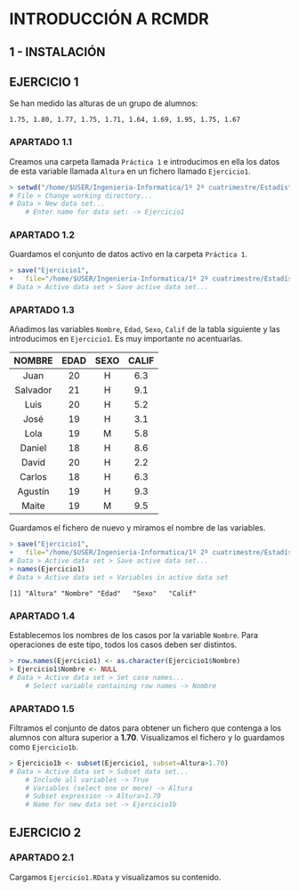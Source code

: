 # INTRODUCCIÓN A RCMDR

## 1 - INSTALACIÓN

## EJERCICIO 1

Se han medido las alturas de un grupo de alumnos:

	1.75, 1.80, 1.77, 1.75, 1.71, 1.64, 1.69, 1.95, 1.75, 1.67

### APARTADO 1.1

Creamos una carpeta llamada `Práctica 1` e introducimos en ella los datos de esta variable llamada `Altura` en un fichero llamado `Ejercicio1`.

```R
> setwd("/home/$USER/Ingenieria-Informatica/1º 2º cuatrimestre/Estadística/Prácticas/Práctica 1")
# File > Change working directory...
# Data > New data set...
	# Enter name for data set: -> Ejercicio1
```

### APARTADO 1.2

Guardamos el conjunto de datos activo en la carpeta `Práctica 1`.

```R
> save("Ejercicio1", 
+   file="/home/$USER/Ingenieria-Informatica/1º 2º cuatrimestre/Estadística/Prácticas/Práctica 1/Ejercicio1.RData")
# Data > Active data set > Save active data set...
```

### APARTADO 1.3

Añadimos las variables `Nombre`, `Edad`, `Sexo`, `Calif` de la tabla siguiente y las introducimos en `Ejercicio1`. Es muy importante no acentuarlas.

| NOMBRE | EDAD | SEXO | CALIF |
| :---: | :---: | :---: | :---: |
| Juan | 20 | H | 6.3 |
| Salvador | 21 | H | 9.1 |
| Luis | 20 | H | 5.2 |
| José | 19 | H | 3.1 |
| Lola | 19 | M | 5.8 |
| Daniel | 18 | H | 8.6 |
| David | 20 | H | 2.2 |
| Carlos | 18 | H | 6.3 |
| Agustín | 19 | H | 9.3 |
| Maite | 19 | M | 9.5 |

Guardamos el fichero de nuevo y miramos el nombre de las variables.

```R
> save("Ejercicio1", 
+   file="/home/$USER/Ingenieria-Informatica/1º 2º cuatrimestre/Estadística/Prácticas/Práctica 1/Ejercicio1.RData")
# Data > Active data set > Save active data set...
> names(Ejercicio1)
# Data > Active data set > Variables in active data set
```
```
[1] "Altura" "Nombre" "Edad"   "Sexo"   "Calif"
```

### APARTADO 1.4

Establecemos los nombres de los casos por la variable `Nombre`. Para operaciones de este tipo, todos los casos deben ser distintos.

```R
> row.names(Ejercicio1) <- as.character(Ejercicio1$Nombre)
> Ejercicio1$Nombre <- NULL
# Data > Active data set > Set case names...
	# Select variable containing row names -> Nombre
```

### APARTADO 1.5

Filtramos el conjunto de datos para obtener un fichero que contenga a los alumnos con altura superior a **1.70**. Visualizamos el fichero y lo guardamos como `Ejercicio1b`.

```R
> Ejercicio1b <- subset(Ejercicio1, subset=Altura>1.70)
# Data > Active data set > Subset data set...
	# Include all variables -> True
	# Variables (select one or more) -> Altura
	# Subset expression -> Altura>1.70
	# Name for new data set -> Ejercicio1b
```

## EJERCICIO 2

### APARTADO 2.1

Cargamos `Ejercicio1.RData` y visualizamos su contenido.